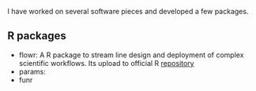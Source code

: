 I have worked on several software pieces and developed a few packages.


## R packages

- flowr: A R package to stream line design and deployment of complex scientific workflows. Its upload to official R [repository](https://cran.rstudio.org/web/packages/flowr)
- params:
- funr
